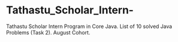 # Tathastu_Scholar_Intern-
Tathastu Scholar Intern Program in Core Java. List of 10 solved Java Problems (Task 2). August Cohort.
